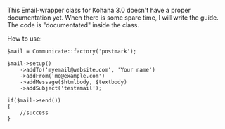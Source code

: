 This Email-wrapper class for Kohana 3.0 doesn't have a proper documentation yet. When there is some spare time, I will write the guide. The code is "documentated" inside the class.

How to use:

    $mail = Communicate::factory('postmark');

    $mail->setup()
        ->addTo('myemail@website.com', 'Your name')
        ->addFrom('me@example.com')
        ->addMessage($htmlbody, $textbody)
        ->addSubject('testemail');
        
    if($mail->send())
    {
        //success
    }